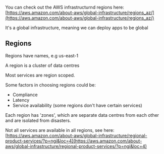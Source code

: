 You can check out the AWS infrastructurnd regions here: [https://aws.amazon.com/about-aws/global-infrastructure/regions_az/](https://aws.amazon.com/about-aws/global-infrastructure/regions_az/)

It's a global infrastructure, meaning we can deploy apps to be global

## Regions

Regions have names, e.g us-east-1

A region is a cluster of data centres

Most services are region scoped.

Some factors in choosing regions could be:

- Compliance
- Latency
- Service availability (some regions don't have certain services)

Each region has 'zones', which are separate data centres from each other and are isolated from disasters.

Not all services are available in all regions, see here: [https://aws.amazon.com/about-aws/global-infrastructure/regional-product-services/?p=ngi&loc=4](https://aws.amazon.com/about-aws/global-infrastructure/regional-product-services/?p=ngi&loc=4)
